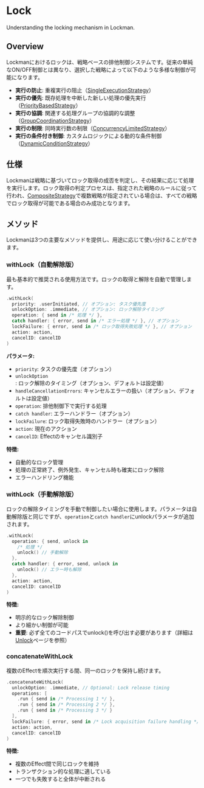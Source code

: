 # Lock

Understanding the locking mechanism in Lockman.

## Overview

Lockmanにおけるロックは、戦略ベースの排他制御システムです。従来の単純なON/OFF制御とは異なり、選択した戦略によって以下のような多様な制御が可能になります。

- **実行の防止**: 重複実行の阻止（[SingleExecutionStrategy](<doc:SingleExecutionStrategy>)）
- **実行の優先**: 既存処理を中断した新しい処理の優先実行（[PriorityBasedStrategy](<doc:PriorityBasedStrategy>)）
- **実行の協調**: 関連する処理グループの協調的な調整（[GroupCoordinationStrategy](<doc:GroupCoordinationStrategy>)）
- **実行の制限**: 同時実行数の制限（[ConcurrencyLimitedStrategy](<doc:ConcurrencyLimitedStrategy>)）
- **実行の条件付き制御**: カスタムロジックによる動的な条件制御（[DynamicConditionStrategy](<doc:DynamicConditionStrategy>)）

## 仕様

Lockmanは戦略に基づいてロック取得の成否を判定し、その結果に応じて処理を実行します。ロック取得の判定プロセスは、指定された戦略のルールに従って行われ、[CompositeStrategy](<doc:CompositeStrategy>)で複数戦略が指定されている場合は、すべての戦略でロック取得が可能である場合のみ成功となります。

## メソッド

Lockmanは3つの主要なメソッドを提供し、用途に応じて使い分けることができます。

### withLock（自動解除版）

最も基本的で推奨される使用方法です。ロックの取得と解除を自動で管理します。

```swift
.withLock(
  priority: .userInitiated, // オプション: タスク優先度
  unlockOption: .immediate, // オプション: ロック解除タイミング
  operation: { send in /* 処理 */ },
  catch handler: { error, send in /* エラー処理 */ }, // オプション
  lockFailure: { error, send in /* ロック取得失敗処理 */ }, // オプション
  action: action,
  cancelID: cancelID
)
```

**パラメータ:**
- `priority`: タスクの優先度（オプション）
- `unlockOption`: ロック解除のタイミング（オプション、デフォルトは設定値）
- `handleCancellationErrors`: キャンセルエラーの扱い（オプション、デフォルトは設定値）
- `operation`: 排他制御下で実行する処理
- `catch handler`: エラーハンドラー（オプション）
- `lockFailure`: ロック取得失敗時のハンドラー（オプション）
- `action`: 現在のアクション
- `cancelID`: Effectのキャンセル識別子

**特徴:**
- 自動的なロック管理
- 処理の正常終了、例外発生、キャンセル時も確実にロック解除
- エラーハンドリング機能

### withLock（手動解除版）

ロックの解除タイミングを手動で制御したい場合に使用します。パラメータは自動解除版と同じですが、`operation`と`catch handler`にunlockパラメータが追加されます。

```swift
.withLock(
  operation: { send, unlock in 
    /* 処理 */
    unlock() // 手動解除
  },
  catch handler: { error, send, unlock in 
    unlock() // エラー時も解除
  },
  action: action,
  cancelID: cancelID
)
```

**特徴:**
- 明示的なロック解除制御
- より細かい制御が可能
- **重要**: 必ず全てのコードパスでunlock()を呼び出す必要があります（詳細は[Unlock](<doc:Unlock>)ページを参照）

### concatenateWithLock

複数のEffectを順次実行する間、同一のロックを保持し続けます。

```swift
.concatenateWithLock(
  unlockOption: .immediate, // Optional: Lock release timing
  operations: [
    .run { send in /* Processing 1 */ },
    .run { send in /* Processing 2 */ },
    .run { send in /* Processing 3 */ }
  ],
  lockFailure: { error, send in /* Lock acquisition failure handling */ }, // Optional
  action: action,
  cancelID: cancelID
)
```

**特徴:**
- 複数のEffect間で同じロックを維持
- トランザクション的な処理に適している
- 一つでも失敗すると全体が中断される

